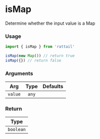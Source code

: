 # isMap

Determine whether the input value is a Map

### Usage

```ts
import { isMap } from 'rattail'

isMap(new Map()) // return true
isMap({}) // return false
```

### Arguments

| Arg     | Type  | Defaults |
| ------- | :---: | -------: |
| `value` | `any` |          |

### Return

|   Type    |
| :-------: |
| `boolean` |
